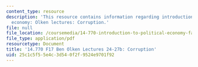 ```yaml
---
content_type: resource
description: 'This resource contains information regarding introduction to political
  economy: Olken lectures: Corruption.'
file: null
file_location: /coursemedia/14-770-introduction-to-political-economy-fall-2017/25c1c5f55e4c3d540f2f9524e9701f92_MIT14_770F17_lec24_27b.pdf
file_type: application/pdf
resourcetype: Document
title: '14.770 F17 Ben Olken Lectures 24-27b: Corruption'
uid: 25c1c5f5-5e4c-3d54-0f2f-9524e9701f92
---
```

